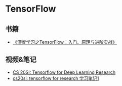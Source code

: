 # TensorFlow
## 书籍
- [《深度学习之TensorFlow：入门、原理与进阶实战》](https://www.amazon.cn/dp/B079MT22XL/ref=sr_1_14?ie=UTF8&qid=1520930234&sr=8-14&keywords=tensorflow)

## 视频&笔记

- [CS 20SI: Tensorflow for Deep Learning Research](https://www.bilibili.com/video/av9156347/?from=search&seid=6905181275544516403)
- [cs20si: tensorflow for research 学习笔记1](https://zhuanlan.zhihu.com/p/28488510)
